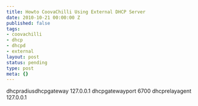 ```yaml
---
title: Howto CoovaChilli Using External DHCP Server
date: 2010-10-21 00:00:00 Z
published: false
tags:
- coovachilli
- dhcp
- dhcpd
- external
layout: post
status: pending
type: post
meta: {}
---
```


dhcpradiusdhcpgateway 127.0.0.1 dhcpgatewayport 6700 dhcprelayagent 127.0.0.1

